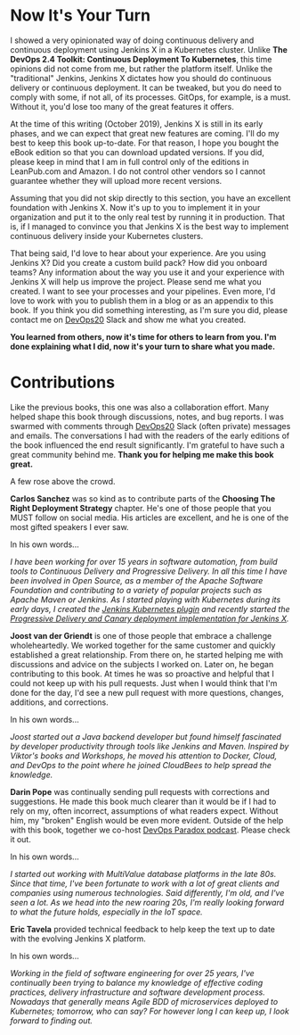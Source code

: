 # Now It's Your Turn

I showed a very opinionated way of doing continuous delivery and continuous deployment using Jenkins X in a Kubernetes cluster. Unlike **The DevOps 2.4 Toolkit: Continuous Deployment To Kubernetes**, this time opinions did not come from me, but rather the platform itself. Unlike the "traditional" Jenkins, Jenkins X dictates how you should do continuous delivery or continuous deployment. It can be tweaked, but you do need to comply with some, if not all, of its processes. GitOps, for example, is a must. Without it, you'd lose too many of the great features it offers.

At the time of this writing (October 2019), Jenkins X is still in its early phases, and we can expect that great new features are coming. I'll do my best to keep this book up-to-date. For that reason, I hope you bought the eBook edition so that you can download updated versions. If you did, please keep in mind that I am in full control only of the editions in LeanPub.com and Amazon. I do not control other vendors so I cannot guarantee whether they will upload more recent versions.

Assuming that you did not skip directly to this section, you have an excellent foundation with Jenkins X. Now it's up to you to implement it in your organization and put it to the only real test by running it in production. That is, if I managed to convince you that Jenkins X is the best way to implement continuous delivery inside your Kubernetes clusters.

That being said, I'd love to hear about your experience. Are you using Jenkins X? Did you create a custom build pack? How did you onboard teams? Any information about the way you use it and your experience with Jenkins X will help us improve the project. Please send me what you created. I want to see your processes and your pipelines. Even more, I'd love to work with you to publish them in a blog or as an appendix to this book. If you think you did something interesting, as I'm sure you did, please contact me on [DevOps20](http://slack.devops20toolkit.com/) Slack and show me what you created.

**You learned from others, now it's time for others to learn from you. I'm done explaining what I did, now it's your turn to share what you made.**

# Contributions

Like the previous books, this one was also a collaboration effort. Many helped shape this book through discussions, notes, and bug reports. I was swarmed with comments through [DevOps20](http://slack.devops20toolkit.com/) Slack (often private) messages and emails. The conversations I had with the readers of the early editions of the book influenced the end result significantly. I'm grateful to have such a great community behind me. **Thank you for helping me make this book great.**

A few rose above the crowd.

**Carlos Sanchez** was so kind as to contribute parts of the **Choosing The Right Deployment Strategy** chapter. He's one of those people that you MUST follow on social media. His articles are excellent, and he is one of the most gifted speakers I ever saw.

In his own words...

*I have been working for over 15 years in software automation, from build tools to Continuous Delivery and Progressive Delivery. In all this time I have been involved in Open Source, as a member of the Apache Software Foundation and contributing to a variety of popular projects such as Apache Maven or Jenkins. As I started playing with Kubernetes during its early days, I created the [Jenkins Kubernetes plugin](https://github.com/jenkinsci/kubernetes-plugin) and recently started the [Progressive Delivery and Canary deployment implementation for Jenkins X](https://jenkins-x.io/developing/progressive-delivery/).*

**Joost van der Griendt** is one of those people that embrace a challenge wholeheartedly. We worked together for the same customer and quickly established a great relationship. From there on, he started helping me with discussions and advice on the subjects I worked on. Later on, he began contributing to this book. At times he was so proactive and helpful that I could not keep up with his pull requests. Just when I would think that I'm done for the day, I'd see a new pull request with more questions, changes, additions, and corrections.

In his own words...

*Joost started out a Java backend developer but found himself fascinated by developer productivity through tools like Jenkins and Maven. Inspired by Viktor's books and Workshops, he moved his attention to Docker, Cloud, and DevOps to the point where he joined CloudBees to help spread the knowledge.*

**Darin Pope** was continually sending pull requests with corrections and suggestions. He made this book much clearer than it would be if I had to rely on my, often incorrect, assumptions of what readers expect. Without him, my "broken" English would be even more evident. Outside of the help with this book, together we co-host [DevOps Paradox podcast](https://www.devopsparadox.com/). Please check it out. 

In his own words...

*I started out working with MultiValue database platforms in the late 80s. Since that time, I've been fortunate to work with a lot of great clients and companies using numerous technologies. Said differently, I'm old, and I've seen a lot. As we head into the new roaring 20s, I'm really looking forward to what the future holds, especially in the IoT space.*

**Eric Tavela** provided technical feedback to help keep the text up to date with the evolving Jenkins X platform.

In his own words...

*Working in the field of software engineering for over 25 years, I've continually been trying to balance my knowledge of effective coding practices, delivery infrastructure and software development process. Nowadays that generally means Agile BDD of microservices deployed to Kubernetes; tomorrow, who can say? For however long I can keep up, I look forward to finding out.*